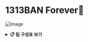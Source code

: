 # 1313BAN Forever🤍

![Image](https://github.com/user-attachments/assets/577e106e-227a-4941-9a35-1e0d57ae8697)

<details>
<summary><strong>📋 팀 구성표 보기</strong></summary>

<br>

<!--
| 주제   | 조  | 이름1   | 이름2   | 이름3   |
|--------|-----|---------|---------|---------|
| 부동산 | 1   | 이예린 | 정지윤 |         |
| 부동산 | 2   | 유혁진 | 강수현 |         |
| 부동산 | 3   | 김성환 | 서보혁 |         |
| 여행   | 4   | 김민수 | 김지윤 | 김예은 |
| 여행   | 5   | 한규정 | 장준우 |         |
| 여행   | 6   | 백제완 | 서유빈 |         |
| 여행   | 7   | 강승구 | 한승연 |         |
| 여행   | 8   | 김재윤 | 고세규 |         |
| 여행   | 9   | 김한결 | 최재완 |         |
| 여행   | 10  | 이강규 | 김규현 |         |
| 여행   | 11  | 임세현 | 이상남 |         |
| 여행   | 12  | 박승윤 | 신아진 |         |
| 여행   | 13  | 오익준 | 모광윤 |         |

</details>
